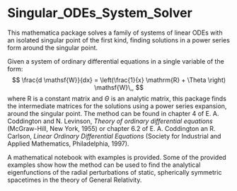 # Singular_ODEs_System_Solver
This mathematica package solves a family of systems of linear ODEs with an isolated singular point of the first kind, finding solutions in a power series form around the singular point.


Given a system of ordinary differential equations in a single variable of the form:
$$
\frac{d \mathsf{W}}{dx} = \left(\frac{1}{x} \mathrm{R} + \Theta \right) \mathsf{W}\,,
$$
where $\mathrm{R}$ is a constant matrix and $\Theta$ is an analytic matrix, this package finds the intermediate matrices for the solutions using a power series expansion, around the singular point.
The method can be found in chapter 4 of E. A. Coddington and N. Levinson, *Theory of ordinary differential equations* (McGraw-Hill, New York, 1955) or chapter 6.2 of E. A. Coddington an R. Carlson, *Linear Ordinary Differential Equations* (Society for Industrial and Applied Mathematics, Philadelphia, 1997).

A mathematical notebook with examples is provided. Some of the provided examples show how the method can be used to find the analytical eigenfunctions of the radial perturbations of static, spherically symmetric spacetimes in the theory of General Relativity.   
